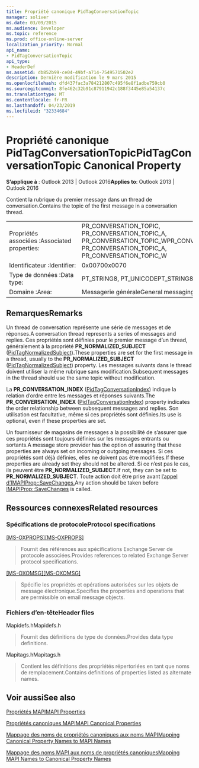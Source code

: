 ```yaml
---
title: Propriété canonique PidTagConversationTopic
manager: soliver
ms.date: 03/09/2015
ms.audience: Developer
ms.topic: reference
ms.prod: office-online-server
localization_priority: Normal
api_name:
- PidTagConversationTopic
api_type:
- HeaderDef
ms.assetid: db852b99-ce04-49bf-a714-7549571502e2
description: Dernière modification le 9 mars 2015
ms.openlocfilehash: dfd437fac3a784212807c495f6e8f1adbe759cb0
ms.sourcegitcommit: 8fe462c32b91c87911942c188f3445e85a54137c
ms.translationtype: MT
ms.contentlocale: fr-FR
ms.lasthandoff: 04/23/2019
ms.locfileid: "32334684"
---
```

# <a name="pidtagconversationtopic-canonical-property"></a><span data-ttu-id="dcdc7-103">Propriété canonique PidTagConversationTopic</span><span class="sxs-lookup"><span data-stu-id="dcdc7-103">PidTagConversationTopic Canonical Property</span></span>

  
  
<span data-ttu-id="dcdc7-104">**S’applique à** : Outlook 2013 | Outlook 2016</span><span class="sxs-lookup"><span data-stu-id="dcdc7-104">**Applies to**: Outlook 2013 | Outlook 2016</span></span> 
  
<span data-ttu-id="dcdc7-105">Contient la rubrique du premier message dans un thread de conversation.</span><span class="sxs-lookup"><span data-stu-id="dcdc7-105">Contains the topic of the first message in a conversation thread.</span></span> 
  
|||
|:-----|:-----|
|<span data-ttu-id="dcdc7-106">Propriétés associées :</span><span class="sxs-lookup"><span data-stu-id="dcdc7-106">Associated properties:</span></span>  <br/> |<span data-ttu-id="dcdc7-107">PR_CONVERSATION_TOPIC, PR_CONVERSATION_TOPIC_A, PR_CONVERSATION_TOPIC_W</span><span class="sxs-lookup"><span data-stu-id="dcdc7-107">PR_CONVERSATION_TOPIC, PR_CONVERSATION_TOPIC_A, PR_CONVERSATION_TOPIC_W</span></span>  <br/> |
|<span data-ttu-id="dcdc7-108">Identificateur :</span><span class="sxs-lookup"><span data-stu-id="dcdc7-108">Identifier:</span></span>  <br/> |<span data-ttu-id="dcdc7-109">0x0070</span><span class="sxs-lookup"><span data-stu-id="dcdc7-109">0x0070</span></span>  <br/> |
|<span data-ttu-id="dcdc7-110">Type de données :</span><span class="sxs-lookup"><span data-stu-id="dcdc7-110">Data type:</span></span>  <br/> |<span data-ttu-id="dcdc7-111">PT_STRING8, PT_UNICODE</span><span class="sxs-lookup"><span data-stu-id="dcdc7-111">PT_STRING8, PT_UNICODE</span></span>  <br/> |
|<span data-ttu-id="dcdc7-112">Domaine :</span><span class="sxs-lookup"><span data-stu-id="dcdc7-112">Area:</span></span>  <br/> |<span data-ttu-id="dcdc7-113">Messagerie générale</span><span class="sxs-lookup"><span data-stu-id="dcdc7-113">General messaging</span></span>  <br/> |
   
## <a name="remarks"></a><span data-ttu-id="dcdc7-114">Remarques</span><span class="sxs-lookup"><span data-stu-id="dcdc7-114">Remarks</span></span>

<span data-ttu-id="dcdc7-115">Un thread de conversation représente une série de messages et de réponses.</span><span class="sxs-lookup"><span data-stu-id="dcdc7-115">A conversation thread represents a series of messages and replies.</span></span> <span data-ttu-id="dcdc7-116">Ces propriétés sont définies pour le premier message d’un thread, généralement à la propriété **PR_NORMALIZED_SUBJECT** ([PidTagNormalizedSubject](pidtagnormalizedsubject-canonical-property.md)).</span><span class="sxs-lookup"><span data-stu-id="dcdc7-116">These properties are set for the first message in a thread, usually to the **PR_NORMALIZED_SUBJECT** ([PidTagNormalizedSubject](pidtagnormalizedsubject-canonical-property.md)) property.</span></span> <span data-ttu-id="dcdc7-117">Les messages suivants dans le thread doivent utiliser la même rubrique sans modification.</span><span class="sxs-lookup"><span data-stu-id="dcdc7-117">Subsequent messages in the thread should use the same topic without modification.</span></span> 
  
<span data-ttu-id="dcdc7-118">La **PR_CONVERSATION_INDEX** ([PidTagConversationIndex](pidtagconversationindex-canonical-property.md)) indique la relation d’ordre entre les messages et réponses suivants.</span><span class="sxs-lookup"><span data-stu-id="dcdc7-118">The **PR_CONVERSATION_INDEX** ([PidTagConversationIndex](pidtagconversationindex-canonical-property.md)) property indicates the order relationship between subsequent messages and replies.</span></span> <span data-ttu-id="dcdc7-119">Son utilisation est facultative, même si ces propriétés sont définies.</span><span class="sxs-lookup"><span data-stu-id="dcdc7-119">Its use is optional, even if these properties are set.</span></span> 
  
<span data-ttu-id="dcdc7-120">Un fournisseur de magasins de messages a la possibilité de s’assurer que ces propriétés sont toujours définies sur les messages entrants ou sortants.</span><span class="sxs-lookup"><span data-stu-id="dcdc7-120">A message store provider has the option of assuring that these properties are always set on incoming or outgoing messages.</span></span> <span data-ttu-id="dcdc7-121">Si ces propriétés sont déjà définies, elles ne doivent pas être modifiées.</span><span class="sxs-lookup"><span data-stu-id="dcdc7-121">If these properties are already set they should not be altered.</span></span> <span data-ttu-id="dcdc7-122">Si ce n’est pas le cas, ils peuvent être **PR_NORMALIZED_SUBJECT**.</span><span class="sxs-lookup"><span data-stu-id="dcdc7-122">If not, they can be set to **PR_NORMALIZED_SUBJECT**.</span></span> <span data-ttu-id="dcdc7-123">Toute action doit être prise avant [l’appel d’IMAPIProp::SaveChanges.](imapiprop-savechanges.md)</span><span class="sxs-lookup"><span data-stu-id="dcdc7-123">Any action should be taken before [IMAPIProp::SaveChanges](imapiprop-savechanges.md) is called.</span></span> 
  
## <a name="related-resources"></a><span data-ttu-id="dcdc7-124">Ressources connexes</span><span class="sxs-lookup"><span data-stu-id="dcdc7-124">Related resources</span></span>

### <a name="protocol-specifications"></a><span data-ttu-id="dcdc7-125">Spécifications de protocole</span><span class="sxs-lookup"><span data-stu-id="dcdc7-125">Protocol specifications</span></span>

<span data-ttu-id="dcdc7-126">[[MS-OXPROPS]](https://msdn.microsoft.com/library/f6ab1613-aefe-447d-a49c-18217230b148%28Office.15%29.aspx)</span><span class="sxs-lookup"><span data-stu-id="dcdc7-126">[[MS-OXPROPS]](https://msdn.microsoft.com/library/f6ab1613-aefe-447d-a49c-18217230b148%28Office.15%29.aspx)</span></span>
  
> <span data-ttu-id="dcdc7-127">Fournit des références aux spécifications Exchange Server de protocole associées.</span><span class="sxs-lookup"><span data-stu-id="dcdc7-127">Provides references to related Exchange Server protocol specifications.</span></span>
    
<span data-ttu-id="dcdc7-128">[[MS-OXOMSG]](https://msdn.microsoft.com/library/daa9120f-f325-4afb-a738-28f91049ab3c%28Office.15%29.aspx)</span><span class="sxs-lookup"><span data-stu-id="dcdc7-128">[[MS-OXOMSG]](https://msdn.microsoft.com/library/daa9120f-f325-4afb-a738-28f91049ab3c%28Office.15%29.aspx)</span></span>
  
> <span data-ttu-id="dcdc7-129">Spécifie les propriétés et opérations autorisées sur les objets de message électronique.</span><span class="sxs-lookup"><span data-stu-id="dcdc7-129">Specifies the properties and operations that are permissible on email message objects.</span></span>
    
### <a name="header-files"></a><span data-ttu-id="dcdc7-130">Fichiers d’en-tête</span><span class="sxs-lookup"><span data-stu-id="dcdc7-130">Header files</span></span>

<span data-ttu-id="dcdc7-131">Mapidefs.h</span><span class="sxs-lookup"><span data-stu-id="dcdc7-131">Mapidefs.h</span></span>
  
> <span data-ttu-id="dcdc7-132">Fournit des définitions de type de données.</span><span class="sxs-lookup"><span data-stu-id="dcdc7-132">Provides data type definitions.</span></span>
    
<span data-ttu-id="dcdc7-133">Mapitags.h</span><span class="sxs-lookup"><span data-stu-id="dcdc7-133">Mapitags.h</span></span>
  
> <span data-ttu-id="dcdc7-134">Contient les définitions des propriétés répertoriées en tant que noms de remplacement.</span><span class="sxs-lookup"><span data-stu-id="dcdc7-134">Contains definitions of properties listed as alternate names.</span></span>
    
## <a name="see-also"></a><span data-ttu-id="dcdc7-135">Voir aussi</span><span class="sxs-lookup"><span data-stu-id="dcdc7-135">See also</span></span>



[<span data-ttu-id="dcdc7-136">Propriétés MAPI</span><span class="sxs-lookup"><span data-stu-id="dcdc7-136">MAPI Properties</span></span>](mapi-properties.md)
  
[<span data-ttu-id="dcdc7-137">Propriétés canoniques MAPI</span><span class="sxs-lookup"><span data-stu-id="dcdc7-137">MAPI Canonical Properties</span></span>](mapi-canonical-properties.md)
  
[<span data-ttu-id="dcdc7-138">Mappage des noms de propriétés canoniques aux noms MAPI</span><span class="sxs-lookup"><span data-stu-id="dcdc7-138">Mapping Canonical Property Names to MAPI Names</span></span>](mapping-canonical-property-names-to-mapi-names.md)
  
[<span data-ttu-id="dcdc7-139">Mappage des noms MAPI aux noms de propriétés canoniques</span><span class="sxs-lookup"><span data-stu-id="dcdc7-139">Mapping MAPI Names to Canonical Property Names</span></span>](mapping-mapi-names-to-canonical-property-names.md)

